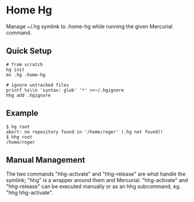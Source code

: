 Home Hg
====

Manage ~/.hg symlink to .home-hg while running the given Mercurial command.

Quick Setup
----

    # from scratch
    hg init
    mv .hg .home-hg

    # ignore untracked files
    printf %s\\n 'syntax: glob' '*' >>~/.hgignore
    hhg add .hgignore

Example
----

    $ hg root
    abort: no repository found in '/home/roger' (.hg not found)!
    $ hhg root
    /home/roger

Manual Management
----

The two commands "hhg-activate" and "hhg-release" are what handle the symlink; "hhg" is a wrapper around them and Mercurial.  "hhg-activate" and "hhg-release" can be executed manually or as an hhg subcommand, eg. "hhg hhg-activate".
